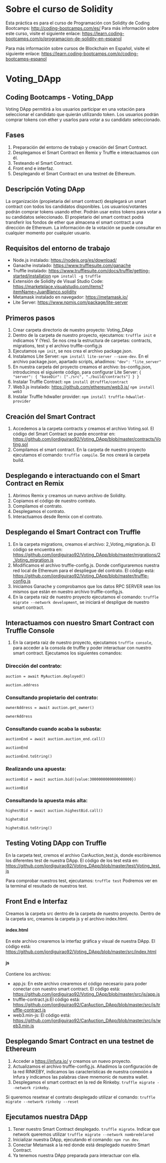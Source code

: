 # Sobre el curso de Solidity
Esta práctica es para el curso de Programación con Solidity de Coding Bootcamps: http://coding-bootcamps.com/es/ 
Para más información sobre este curso, visite el siguiente enlace: https://learn.coding-bootcamps.com/p/programacion-de-solidity-en-espanol 

Para más información sobre cursos de Blockchain en Español, visite el siguiente enlace: https://learn.coding-bootcamps.com/p/coding-bootcamps-espanol 


# Voting_DApp
 ## Coding Bootcamps - Voting_DApp

Voting DApp permitirá a los usuarios participar en una votación para seleccionar el candidato que quierán utilizando token.
Los usuarios podrán comprar tokens con ether y usarlos para votar a su candidato seleccionado.

## Fases

1. Preparación del entorno de trabajo y creación del Smart Contract. 
2. Desplegamos el Smart Contract en Remix y Truffle e interactuamos con él.
3. Testeando el Smart Contract.
4. Front end e interfaz. 
5. Desplegando el Smart Contract en una testnet de Ethereum. 


## Descripción Voting DApp

La organización (propietaria del smart contract) desplegará un smart contract con todos los candidatos disponibles.
Los usuarios/votantes podrán comprar tokens usando ether. Podrán usar estos tokens para votar a su candidatos seleccionado.
El propietario del smart contract podrá transferir los fondos de ether que almacena el smart contract a una dirección de Ethereum. 
La información de la votación se puede consultar en cualquier momento por cualquier usuario.


## Requisitos del entorno de trabajo

- Node.js instalado: https://nodejs.org/es/download/
- Ganache instalado: https://www.trufflesuite.com/ganache 
- Truffle instalado: https://www.trufflesuite.com/docs/truffle/getting-started/installation `npm install -g truffle`
- Extensión de Solidity de Visual Studio Code: https://marketplace.visualstudio.com/items?itemName=JuanBlanco.solidity 
- Metamask instalado en navegador: https://metamask.io/ 
- Lite Server: https://www.npmjs.com/package/lite-server


## Primeros pasos

1. Crear carpeta directorio de nuestro proyecto: Voting_DApp
2. Dentro de la carpeta de nuestro proyecto, ejecutamos: `truffle init` e indicamos Y (Yes). Se nos crea la estructura de carpetas: contracts, migrations, test y el archivo truffle-config.js
3. Ejecutamos `npm init`, se nos crea el archivo package.json. 
4. Instalamos Lite Server: `npm install lite-server --save-dev`. En el archivo package.json, apartado scripts, añadimos: `"dev": "lite_server"`
5. En nuestra carpeta del proyecto creamos el archivo: bs-config.json, introducimos el siguiente código, para configurar Lite Server:
`{
    "server": {
      "baseDir": ["./src", "./build/contracts"]
    }
  }`
6. Instalar Truffle Contract: `npm install @truffle/contract`
7. Web3.js instalado: https://github.com/ethereum/web3.js/ `npm install web3`
8. Instalar Truffle hdwaller provider: `npm install truffle-hdwallet-provider`


## Creación del Smart Contract

1. Accedemos a la carpeta contracts y creamos el archivo Voting.sol. El código del Smart Contract se puede encontrar en: https://github.com/jordiguirao92/Voting_DApp/blob/master/contracts/Voting.sol
2. Compilamos el smart contract. En la carpeta de nuestro proyecto ejecutamos el comando: `truffle compile`. Se nos creará la carpeta build.


## Desplegando e interactuando con el Smart Contract en Remix

1. Abrimos Remix y creamos un nuevo archivo de Solidity. 
2. Copiamos el código de nuestro contrato. 
3. Compilamos el contrato. 
4. Desplegamos el contrato. 
5. Interactuamos desde Remix con el contrato.


## Desplegando el Smart Contract con Truffle 

1. En la carpeta migrations, creamos el archivo: 2_Voting_migration.js. El código se encuentra en: https://github.com/jordiguirao92/Voting_DApp/blob/master/migrations/2_Voting_migration.js
2. Modificamos el archivo truffle-config.js. Donde configuraremos nuestra red local de Ethereum para el despliegue del contrato. El código está: https://github.com/jordiguirao92/Voting_DApp/blob/master/truffle-config.js 
3. Iniciamos Ganache y comprobamos que los datos RPC SERVER sean los mismos que están en nuestro archivo truffle-config.js.
4. En la carpeta raiz de nuestro proyecto ejecutamos el comando: `truffle migrate --network development`, se iniciará el despligue de nuestro smart contract. 


## Interactuamos con nuestro Smart Contract con Truffle Console

1. En la carpeta raiz de nuestro proyecto, ejecutamos `truffle console`, para acceder a la consola de truffle y poder interactuar con nuestro smart contract. Ejecutamos los siguientes comandos: 

### Dirección del contrato:

`auction = await MyAuction.deployed()`

`auction.address`

### Consultando propietario del contrato:

`ownerAddress = await auction.get_owner()`

`ownerAddress`

### Consultando cuando acaba la subasta:

`auctionEnd = await auction.auction_end.call()`

`auctionEnd`

`auctionEnd.toString()`

### Realizando una apuesta:

`auctionBid = await auction.bid({value:3000000000000000000})`

`auctionBid`

### Consultando la apuesta más alta:
`highestBid = await auction.highestBid.call()`

`highetsBid`

`highetsBid.toString()`



## Testing Voting DApp con Truffle

En la carpeta test, cremos el archivo CarAuction_test.js, donde escribiremos los diferentes test de nuestra DApp.
El código de los test está en: https://github.com/jordiguirao92/Voting_DApp/blob/master/test/Voting_test.js

Para comprobar nuestros test, ejecutamos: `truffle test`
Podremos ver en la terminal el resultado de nuestros test. 



## Front End e Interfaz

Creamos la carpeta src dentro de la carpeta de nuestro proyecto. Dentro de la carpeta src, creamos la carpeta js y el archivo index.html.

#### index.html  

En este archivo crearemos la interfaz gráfica y visual de nuestra DApp. 
El código está: https://github.com/jordiguirao92/Voting_DApp/blob/master/src/index.html 


#### js

Contiene los archivos: 

- app.js: En este archivo crearemos el código necesario para poder conectar con nuestro smart contract. El código está: https://github.com/jordiguirao92/Voting_DApp/blob/master/src/js/app.js 
- truffle-contract.js:El código está: https://github.com/jordiguirao92/CarAuction_DApp/blob/master/src/js/truffle-contract.js
- web3.min-js: El código está: https://github.com/jordiguirao92/CarAuction_DApp/blob/master/src/js/web3.min.js 



## Desplegando Smart Contract en una testnet de Ethereum

1. Acceder a https://infura.io/ y creamos un nuevo proyecto. 
2. Actualizamos el archivo truffle-config.js. Añadimos la configuración de la red RINKEBY, indicamos las características de nuestra conexión a Infura y indicamos las palabras clave mnemonic de nuestra wallet. 
3. Desplegamos el smart contract en la red de Rinkeby. `truffle migrate --network rinkeby`.

Si queremos resetear el contrato desplegado utilizar el comando: `truffle migrate --network rinkeby --reset`



## Ejecutamos nuestra DApp

1. Tener nuestro Smart Contract desplegado. `truffle migrate`. Indicar que network queremos utilizar `truffle migrate --network nombredelared`
2. Inicializar nuestra DApp, ejecutando el comando: `npm run dev`.
3. Conectar Metamask a la red donde está desplegado nuestro Smart Contract. 
4. Ya tenemos nuestra DApp preparada para interactuar con ella. 